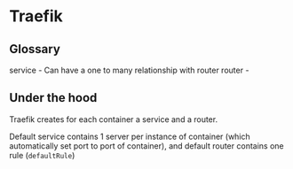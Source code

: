 # Traefik

## Glossary
service - Can have a one to many relationship with router
router - 

## Under the hood
Traefik creates for each container a service and a router.

Default service contains 1 server per instance of container (which automatically set port to port of container), and default router contains one rule  (`defaultRule`)
